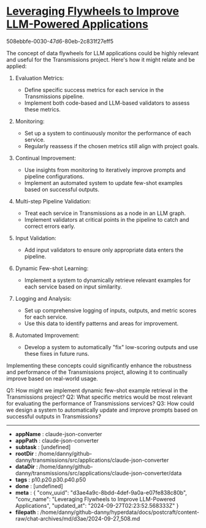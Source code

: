 # [Leveraging Flywheels to Improve LLM-Powered Applications](https://claude.ai/chat/d3ae4a9c-8bdd-4def-9a0a-e07fe838c80b)

508ebbfe-0030-47d6-80eb-2c831f27eff5

 The concept of data flywheels for LLM applications could be highly relevant and useful for the Transmissions project. Here's how it might relate and be applied:

1. Evaluation Metrics: 
   - Define specific success metrics for each service in the Transmissions pipeline.
   - Implement both code-based and LLM-based validators to assess these metrics.

2. Monitoring:
   - Set up a system to continuously monitor the performance of each service.
   - Regularly reassess if the chosen metrics still align with project goals.

3. Continual Improvement:
   - Use insights from monitoring to iteratively improve prompts and pipeline configurations.
   - Implement an automated system to update few-shot examples based on successful outputs.

4. Multi-step Pipeline Validation:
   - Treat each service in Transmissions as a node in an LLM graph.
   - Implement validators at critical points in the pipeline to catch and correct errors early.

5. Input Validation:
   - Add input validators to ensure only appropriate data enters the pipeline.

6. Dynamic Few-shot Learning:
   - Implement a system to dynamically retrieve relevant examples for each service based on input similarity.

7. Logging and Analysis:
   - Set up comprehensive logging of inputs, outputs, and metric scores for each service.
   - Use this data to identify patterns and areas for improvement.

8. Automated Improvement:
   - Develop a system to automatically "fix" low-scoring outputs and use these fixes in future runs.

Implementing these concepts could significantly enhance the robustness and performance of the Transmissions project, allowing it to continually improve based on real-world usage.

Q1: How might we implement dynamic few-shot example retrieval in the Transmissions project?
Q2: What specific metrics would be most relevant for evaluating the performance of Transmissions services?
Q3: How could we design a system to automatically update and improve prompts based on successful outputs in Transmissions?

---

* **appName** : claude-json-converter
* **appPath** : claude-json-converter
* **subtask** : [undefined]
* **rootDir** : /home/danny/github-danny/transmissions/src/applications/claude-json-converter
* **dataDir** : /home/danny/github-danny/transmissions/src/applications/claude-json-converter/data
* **tags** : p10.p20.p30.p40.p50
* **done** : [undefined]
* **meta** : {
  "conv_uuid": "d3ae4a9c-8bdd-4def-9a0a-e07fe838c80b",
  "conv_name": "Leveraging Flywheels to Improve LLM-Powered Applications",
  "updated_at": "2024-09-27T02:23:52.568333Z"
}
* **filepath** : /home/danny/github-danny/hyperdata/docs/postcraft/content-raw/chat-archives/md/d3ae/2024-09-27_508.md